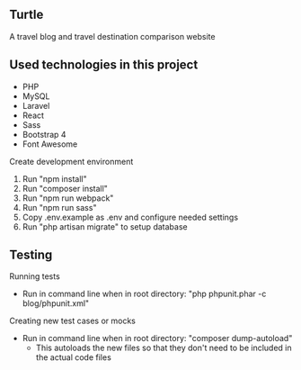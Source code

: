 ## Turtle

A travel blog and travel destination comparison website

## Used technologies in this project
- PHP
- MySQL
- Laravel
- React
- Sass
- Bootstrap 4
- Font Awesome

Create development environment
1. Run "npm install"
2. Run "composer install"
3. Run "npm run webpack"
4. Run "npm run sass"
5. Copy .env.example as .env and configure needed settings
6. Run "php artisan migrate" to setup database

## Testing

Running tests
- Run in command line when in root directory: "php phpunit.phar -c blog/phpunit.xml"

Creating new test cases or mocks
- Run in command line when in root directory: "composer dump-autoload"
  * This autoloads the new files so that they don't need to be included in the actual code files